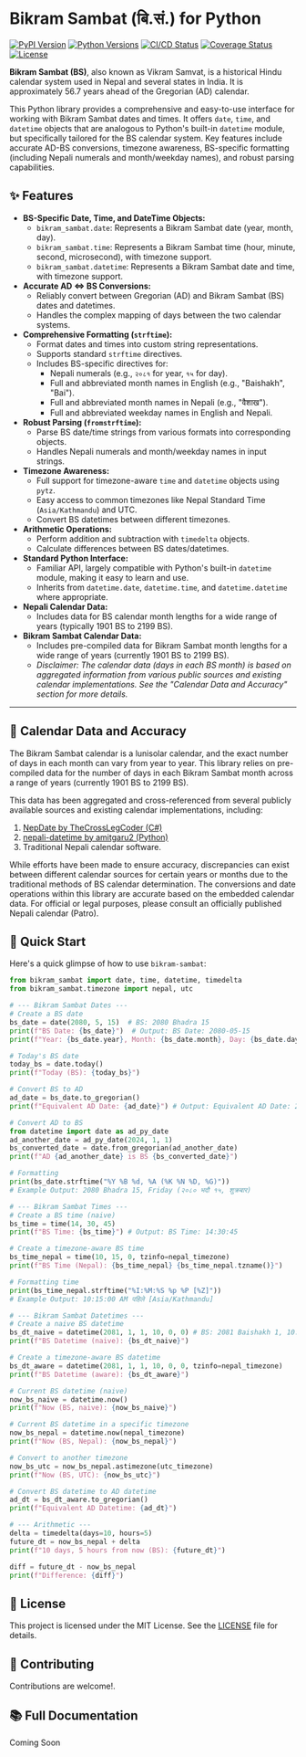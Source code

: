 # Bikram Sambat (बि.सं.) for Python

[![PyPI Version](https://img.shields.io/pypi/v/bikram-sambat)](https://pypi.org/project/bikram-sambat)
[![Python Versions](https://img.shields.io/pypi/pyversions/bikram-sambat)](https://pypi.org/project/bikram-sambat)
[![CI/CD Status](https://github.com/Ashok095/birkam-sambat/actions/workflows/ci.yml/badge.svg?branch=main)](https://github.com/Ashok095/birkam-sambat/actions/workflows/ci.yml)
[![Coverage Status](https://coveralls.io/repos/github/Ashok095/bikram-sambat/badge.svg?branch=main)](https://coveralls.io/github/Ashok095/bikram-sambat?branch=main)
[![License](https://img.shields.io/pypi/l/bikram-sambat)](https://opensource.org/licenses/MIT)

**Bikram Sambat (BS)**, also known as Vikram Samvat, is a historical Hindu calendar system used in Nepal and several states in India. It is approximately 56.7 years ahead of the Gregorian (AD) calendar.

This Python library provides a comprehensive and easy-to-use interface for working with Bikram Sambat dates and times. It offers `date`, `time`, and `datetime` objects that are analogous to Python's built-in `datetime` module, but specifically tailored for the BS calendar system. Key features include accurate AD-BS conversions, timezone awareness, BS-specific formatting (including Nepali numerals and month/weekday names), and robust parsing capabilities.

## ✨ Features

- **BS-Specific Date, Time, and DateTime Objects:**
  - `bikram_sambat.date`: Represents a Bikram Sambat date (year, month, day).
  - `bikram_sambat.time`: Represents a Bikram Sambat time (hour, minute, second, microsecond), with timezone support.
  - `bikram_sambat.datetime`: Represents a Bikram Sambat date and time, with timezone support.
- **Accurate AD ⇔ BS Conversions:**
  - Reliably convert between Gregorian (AD) and Bikram Sambat (BS) dates and datetimes.
  - Handles the complex mapping of days between the two calendar systems.
- **Comprehensive Formatting (`strftime`):**
  - Format dates and times into custom string representations.
  - Supports standard `strftime` directives.
  - Includes BS-specific directives for:
    - Nepali numerals (e.g., `२०८१` for year, `१५` for day).
    - Full and abbreviated month names in English (e.g., "Baishakh", "Bai").
    - Full and abbreviated month names in Nepali (e.g., "वैशाख").
    - Full and abbreviated weekday names in English and Nepali.
- **Robust Parsing (`fromstrftime`):**
  - Parse BS date/time strings from various formats into corresponding objects.
  - Handles Nepali numerals and month/weekday names in input strings.
- **Timezone Awareness:**
  - Full support for timezone-aware `time` and `datetime` objects using `pytz`.
  - Easy access to common timezones like Nepal Standard Time (`Asia/Kathmandu`) and UTC.
  - Convert BS datetimes between different timezones.
- **Arithmetic Operations:**
  - Perform addition and subtraction with `timedelta` objects.
  - Calculate differences between BS dates/datetimes.
- **Standard Python Interface:**
  - Familiar API, largely compatible with Python's built-in `datetime` module, making it easy to learn and use.
  - Inherits from `datetime.date`, `datetime.time`, and `datetime.datetime` where appropriate.
- **Nepali Calendar Data:**
  - Includes data for BS calendar month lengths for a wide range of years (typically 1901 BS to 2199 BS).
- **Bikram Sambat Calendar Data:**
  - Includes pre-compiled data for Bikram Sambat month lengths for a wide range of years (currently 1901 BS to 2199 BS).
  - _Disclaimer: The calendar data (days in each BS month) is based on aggregated information from various public sources and existing calendar implementations. See the "Calendar Data and Accuracy" section for more details._

---

## 📅 Calendar Data and Accuracy

The Bikram Sambat calendar is a lunisolar calendar, and the exact number of days in each month can vary from year to year. This library relies on pre-compiled data for the number of days in each Bikram Sambat month across a range of years (currently 1901 BS to 2199 BS).

This data has been aggregated and cross-referenced from several publicly available sources and existing calendar implementations, including:

1.  [NepDate by TheCrossLegCoder (C#)](https://github.com/TheCrossLegCoder/NepDate/blob/main/src/NepDate/Core/Dictionaries/NepaliToEnglish.cs)
2.  [nepali-datetime by amitgaru2 (Python)](https://github.com/amitgaru2/nepali-datetime/tree/master/nepali_datetime/data)
3.  Traditional Nepali calendar software.

While efforts have been made to ensure accuracy, discrepancies can exist between different calendar sources for certain years or months due to the traditional methods of BS calendar determination. The conversions and date operations within this library are accurate based on the embedded calendar data. For official or legal purposes, please consult an officially published Nepali calendar (Patro).

## 🚀 Quick Start

Here's a quick glimpse of how to use `bikram-sambat`:

```python
from bikram_sambat import date, time, datetime, timedelta
from bikram_sambat.timezone import nepal, utc

# --- Bikram Sambat Dates ---
# Create a BS date
bs_date = date(2080, 5, 15)  # BS: 2080 Bhadra 15
print(f"BS Date: {bs_date}")  # Output: BS Date: 2080-05-15
print(f"Year: {bs_date.year}, Month: {bs_date.month}, Day: {bs_date.day}")

# Today's BS date
today_bs = date.today()
print(f"Today (BS): {today_bs}")

# Convert BS to AD
ad_date = bs_date.to_gregorian()
print(f"Equivalent AD Date: {ad_date}") # Output: Equivalent AD Date: 2023-09-01 (Example)

# Convert AD to BS
from datetime import date as ad_py_date
ad_another_date = ad_py_date(2024, 1, 1)
bs_converted_date = date.from_gregorian(ad_another_date)
print(f"AD {ad_another_date} is BS {bs_converted_date}")

# Formatting
print(bs_date.strftime("%Y %B %d, %A (%K %N %D, %G)"))
# Example Output: 2080 Bhadra 15, Friday (२०८० भदौ १५, शुक्रबार)

# --- Bikram Sambat Times ---
# Create a BS time (naive)
bs_time = time(14, 30, 45)
print(f"BS Time: {bs_time}") # Output: BS Time: 14:30:45

# Create a timezone-aware BS time
bs_time_nepal = time(10, 15, 0, tzinfo=nepal_timezone)
print(f"BS Time (Nepal): {bs_time_nepal} {bs_time_nepal.tzname()}")

# Formatting time
print(bs_time_nepal.strftime("%I:%M:%S %p %P [%Z]"))
# Example Output: 10:15:00 AM पहिले [Asia/Kathmandu]

# --- Bikram Sambat Datetimes ---
# Create a naive BS datetime
bs_dt_naive = datetime(2081, 1, 1, 10, 0, 0) # BS: 2081 Baishakh 1, 10:00 AM
print(f"BS Datetime (naive): {bs_dt_naive}")

# Create a timezone-aware BS datetime
bs_dt_aware = datetime(2081, 1, 1, 10, 0, 0, tzinfo=nepal_timezone)
print(f"BS Datetime (aware): {bs_dt_aware}")

# Current BS datetime (naive)
now_bs_naive = datetime.now()
print(f"Now (BS, naive): {now_bs_naive}")

# Current BS datetime in a specific timezone
now_bs_nepal = datetime.now(nepal_timezone)
print(f"Now (BS, Nepal): {now_bs_nepal}")

# Convert to another timezone
now_bs_utc = now_bs_nepal.astimezone(utc_timezone)
print(f"Now (BS, UTC): {now_bs_utc}")

# Convert BS datetime to AD datetime
ad_dt = bs_dt_aware.to_gregorian()
print(f"Equivalent AD Datetime: {ad_dt}")

# --- Arithmetic ---
delta = timedelta(days=10, hours=5)
future_dt = now_bs_nepal + delta
print(f"10 days, 5 hours from now (BS): {future_dt}")

diff = future_dt - now_bs_nepal
print(f"Difference: {diff}")

```

## 📜 License

This project is licensed under the MIT License. See the [LICENSE](https://mit-license.org/) file for details.

## 🤝 Contributing

Contributions are welcome!.

## 📚 Full Documentation

Coming Soon
